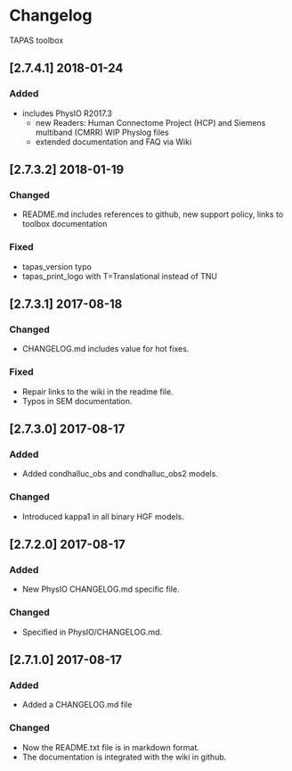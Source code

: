 # Changelog
TAPAS toolbox 

## [2.7.4.1] 2018-01-24

### Added
- includes PhysIO R2017.3 
    - new Readers: Human Connectome Project (HCP) and Siemens multiband (CMRR) WIP Physlog files
    - extended documentation and FAQ via Wiki


## [2.7.3.2] 2018-01-19

### Changed
- README.md includes references to github, new support policy, links to toolbox documentation

### Fixed
- tapas_version typo
- tapas_print_logo with T=Translational instead of TNU


## [2.7.3.1] 2017-08-18

### Changed
- CHANGELOG.md includes value for hot fixes.

### Fixed
- Repair links to the wiki in the readme file.
- Typos in SEM documentation.


## [2.7.3.0] 2017-08-17

### Added
- Added condhalluc_obs and condhalluc_obs2 models.

### Changed
- Introduced kappa1 in all binary HGF models.


## [2.7.2.0] 2017-08-17

### Added
- New PhysIO CHANGELOG.md specific file.

### Changed
- Specified in PhysIO/CHANGELOG.md.


## [2.7.1.0] 2017-08-17

### Added
- Added a CHANGELOG.md file

### Changed
- Now the README.txt file is in markdown format.
- The documentation is integrated with the wiki in github.
